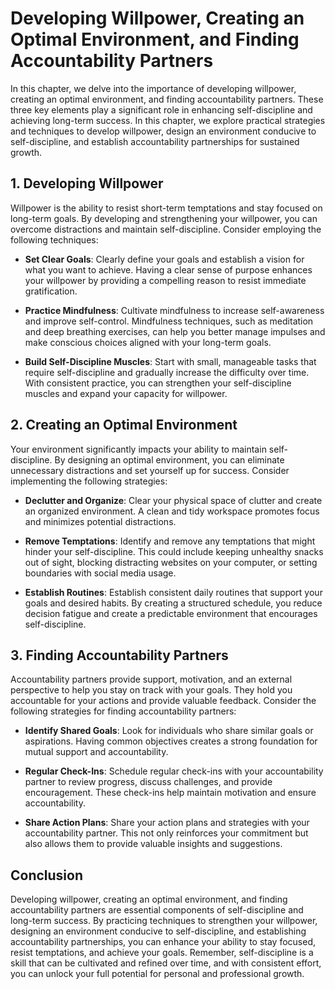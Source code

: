 # Developing Willpower, Creating an Optimal Environment, and Finding Accountability Partners

In this chapter, we delve into the importance of developing willpower, creating an optimal environment, and finding accountability partners. These three key elements play a significant role in enhancing self-discipline and achieving long-term success. In this chapter, we explore practical strategies and techniques to develop willpower, design an environment conducive to self-discipline, and establish accountability partnerships for sustained growth.

## 1\. Developing Willpower

Willpower is the ability to resist short-term temptations and stay focused on long-term goals. By developing and strengthening your willpower, you can overcome distractions and maintain self-discipline. Consider employing the following techniques:

- **Set Clear Goals**: Clearly define your goals and establish a vision for what you want to achieve. Having a clear sense of purpose enhances your willpower by providing a compelling reason to resist immediate gratification.
    
- **Practice Mindfulness**: Cultivate mindfulness to increase self-awareness and improve self-control. Mindfulness techniques, such as meditation and deep breathing exercises, can help you better manage impulses and make conscious choices aligned with your long-term goals.
    
- **Build Self-Discipline Muscles**: Start with small, manageable tasks that require self-discipline and gradually increase the difficulty over time. With consistent practice, you can strengthen your self-discipline muscles and expand your capacity for willpower.
    

## 2\. Creating an Optimal Environment

Your environment significantly impacts your ability to maintain self-discipline. By designing an optimal environment, you can eliminate unnecessary distractions and set yourself up for success. Consider implementing the following strategies:

- **Declutter and Organize**: Clear your physical space of clutter and create an organized environment. A clean and tidy workspace promotes focus and minimizes potential distractions.
    
- **Remove Temptations**: Identify and remove any temptations that might hinder your self-discipline. This could include keeping unhealthy snacks out of sight, blocking distracting websites on your computer, or setting boundaries with social media usage.
    
- **Establish Routines**: Establish consistent daily routines that support your goals and desired habits. By creating a structured schedule, you reduce decision fatigue and create a predictable environment that encourages self-discipline.
    

## 3\. Finding Accountability Partners

Accountability partners provide support, motivation, and an external perspective to help you stay on track with your goals. They hold you accountable for your actions and provide valuable feedback. Consider the following strategies for finding accountability partners:

- **Identify Shared Goals**: Look for individuals who share similar goals or aspirations. Having common objectives creates a strong foundation for mutual support and accountability.
    
- **Regular Check-Ins**: Schedule regular check-ins with your accountability partner to review progress, discuss challenges, and provide encouragement. These check-ins help maintain motivation and ensure accountability.
    
- **Share Action Plans**: Share your action plans and strategies with your accountability partner. This not only reinforces your commitment but also allows them to provide valuable insights and suggestions.
    

## Conclusion

Developing willpower, creating an optimal environment, and finding accountability partners are essential components of self-discipline and long-term success. By practicing techniques to strengthen your willpower, designing an environment conducive to self-discipline, and establishing accountability partnerships, you can enhance your ability to stay focused, resist temptations, and achieve your goals. Remember, self-discipline is a skill that can be cultivated and refined over time, and with consistent effort, you can unlock your full potential for personal and professional growth.
